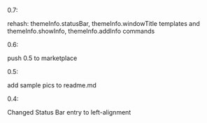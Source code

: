 
0.7:

   rehash: themeInfo.statusBar, themeInfo.windowTitle templates and themeInfo.showInfo, themeInfo.addInfo commands

0.6:

   push 0.5 to marketplace

0.5:

   add sample pics to readme.md

0.4:

   Changed Status Bar entry to left-alignment